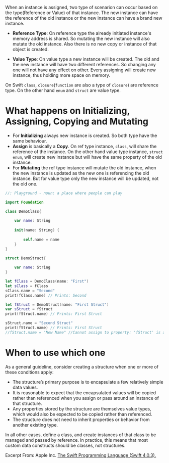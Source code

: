When an instance is assigned, two type of scenarion can occur based on the type(Reference or Value) of that instance. The new instance can have the reference of the old instance or the new instance can have a brand new instance.

+ **Reference Type**:
On reference type the already initiated instance's memory address is shared. So mutating the new instance will also mutate the old instance. Also there is no new copy or instance of that object is created.

+ **Value Type**:
On value type a new instance will be created. The old and the new instance will have two different references. So changing any one will not have any effect on other. Every assigning will create new instance, thus holding more space on memory.

On Swift `class`, `closure`(`function` are also a type of `closure`) are reference type. On the other hand `enum` and `struct` are value type.

# What happens on Initializing, Assigning, Copying and Mutating
+ For **Initializing** always new instance is created. So both type have the same behaviour. 
+ **Assign** is basically a **Copy**. On ref type instance, `class`, will share the reference of the instance. On the other hand value type instance, `struct` `enum`, will create new instance but will have the same property of the old instance.
+ For **Mutating** the ref type instance will mutate the old instance, when the new instance is updated as the new one is referencing the old instance. But for value type only the new instance will be updated, not the old one.

```swift
//: Playground - noun: a place where people can play

import Foundation

class DemoClass{
    
    var name: String
    
    init(name: String) {
        
        self.name = name
    }
}

struct DemoStruct{
    
    var name: String
}

let fClass = DemoClass(name: "First")
let sClass = fClass
sClass.name = "Second"
print(fClass.name) // Prints: Second

let fStruct = DemoStruct(name: "First Struct")
var sStruct = fStruct
print(fStruct.name) // Prints: First Struct

sStruct.name = "Second Struct"
print(fStruct.name) // Prints: First Struct
//fStruct.name = "New Name" //Cannot assign to property: 'fStruct' is a 'let' constant
```
# When to use which one
As a general guideline, consider creating a structure when one or more of these conditions apply:

+ The structure’s primary purpose is to encapsulate a few relatively simple data values.
+ It is reasonable to expect that the encapsulated values will be copied rather than referenced when you assign or pass around an instance of that structure.
+ Any properties stored by the structure are themselves value types, which would also be expected to be copied rather than referenced.
+ The structure does not need to inherit properties or behavior from another existing type.

In all other cases, define a class, and create instances of that class to be managed and passed by reference. In practice, this means that most custom data constructs should be classes, not structures.

Excerpt From: Apple Inc. [The Swift Programming Language (Swift 4.0.3).](https://itunes.apple.com/in/book/the-swift-programming-language-swift-4-0-3/id881256329?mt=11)
